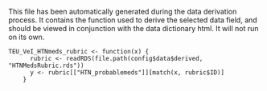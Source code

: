This file has been automatically generated during the data derivation process.
It contains the function used to derive the selected data field, and should be viewed in conjunction with the data dictionary html.
It will not run on its own.


```
TEU_VeI_HTNmeds_rubric <- function(x) {
      rubric <- readRDS(file.path(config$data$derived, "HTNMedsRubric.rds"))
      y <- rubric[["HTN_probablemeds"]][match(x, rubric$ID)]
    }
```


